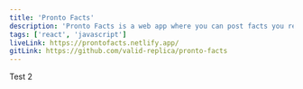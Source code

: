```yaml
---
title: 'Pronto Facts'
description: 'Pronto Facts is a web app where you can post facts you recently learned'
tags: ['react', 'javascript']
liveLink: https://prontofacts.netlify.app/
gitLink: https://github.com/valid-replica/pronto-facts
---
```


Test 2
